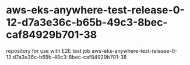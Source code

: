# aws-eks-anywhere-test-release-0-12-d7a3e36c-b65b-49c3-8bec-caf84929b701-38
repository for use with E2E test job aws-eks-anywhere-test-release-0-12:d7a3e36c-b65b-49c3-8bec-caf84929b701-38

